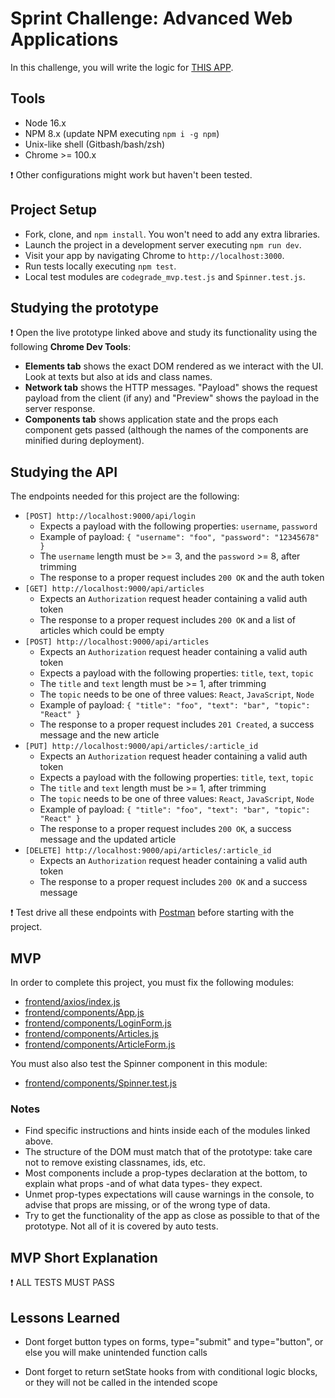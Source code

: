 # Sprint Challenge: Advanced Web Applications

In this challenge, you will write the logic for [THIS APP](https://advanced-apps-articles.herokuapp.com/).

## Tools

- Node 16.x
- NPM 8.x (update NPM executing `npm i -g npm`)
- Unix-like shell (Gitbash/bash/zsh)
- Chrome >= 100.x

❗ Other configurations might work but haven't been tested.

## Project Setup

- Fork, clone, and `npm install`. You won't need to add any extra libraries.
- Launch the project in a development server executing `npm run dev`.
- Visit your app by navigating Chrome to `http://localhost:3000`.
- Run tests locally executing `npm test`.
- Local test modules are `codegrade_mvp.test.js` and `Spinner.test.js`.

## Studying the prototype

❗ Open the live prototype linked above and study its functionality using the following **Chrome Dev Tools**:

- **Elements tab** shows the exact DOM rendered as we interact with the UI. Look at texts but also at ids and class names.
- **Network tab** shows the HTTP messages. "Payload" shows the request payload from the client (if any) and "Preview" shows the payload in the server response.
- **Components tab** shows application state and the props each component gets passed (although the names of the components are minified during deployment).

## Studying the API

The endpoints needed for this project are the following:

- `[POST] http://localhost:9000/api/login`
  - Expects a payload with the following properties: `username`, `password`
  - Example of payload: `{ "username": "foo", "password": "12345678" }`
  - The `username` length must be >= 3, and the `password` >= 8, after trimming
  - The response to a proper request includes `200 OK` and the auth token
- `[GET] http://localhost:9000/api/articles`
  - Expects an `Authorization` request header containing a valid auth token
  - The response to a proper request includes `200 OK` and a list of articles which could be empty
- `[POST] http://localhost:9000/api/articles`
  - Expects an `Authorization` request header containing a valid auth token
  - Expects a payload with the following properties: `title`, `text`, `topic`
  - The `title` and `text` length must be >= 1, after trimming
  - The `topic` needs to be one of three values: `React`, `JavaScript`, `Node`
  - Example of payload: `{ "title": "foo", "text": "bar", "topic": "React" }`
  - The response to a proper request includes `201 Created`, a success message and the new article
- `[PUT] http://localhost:9000/api/articles/:article_id`
  - Expects an `Authorization` request header containing a valid auth token
  - Expects a payload with the following properties: `title`, `text`, `topic`
  - The `title` and `text` length must be >= 1, after trimming
  - The `topic` needs to be one of three values: `React`, `JavaScript`, `Node`
  - Example of payload: `{ "title": "foo", "text": "bar", "topic": "React" }`
  - The response to a proper request includes `200 OK`, a success message and the updated article
- `[DELETE] http://localhost:9000/api/articles/:article_id`
  - Expects an `Authorization` request header containing a valid auth token
  - The response to a proper request includes `200 OK` and a success message

❗ Test drive all these endpoints with [Postman](https://www.postman.com/downloads/) before starting with the project.

## MVP

In order to complete this project, you must fix the following modules:

- [frontend/axios/index.js](frontend/axios/index.js)
- [frontend/components/App.js](frontend/components/App.js)
- [frontend/components/LoginForm.js](frontend/components/LoginForm.js)
- [frontend/components/Articles.js](frontend/components/Articles.js)
- [frontend/components/ArticleForm.js](frontend/components/ArticleForm.js)

You must also also test the Spinner component in this module:

- [frontend/components/Spinner.test.js](frontend/components/Spinner.test.js)

### Notes

- Find specific instructions and hints inside each of the modules linked above.
- The structure of the DOM must match that of the prototype: take care not to remove existing classnames, ids, etc.
- Most components include a prop-types declaration at the bottom, to explain what props -and of what data types- they expect.
- Unmet prop-types expectations will cause warnings in the console, to advise that props are missing, or of the wrong type of data.
- Try to get the functionality of the app as close as possible to that of the prototype. Not all of it is covered by auto tests.

## MVP Short Explanation

❗ ALL TESTS MUST PASS

## Lessons Learned

- Dont forget button types on forms, type="submit" and type="button", or else you will make unintended function calls

- Dont forget to return setState hooks from with conditional logic blocks, or they will not be called in the intended scope
